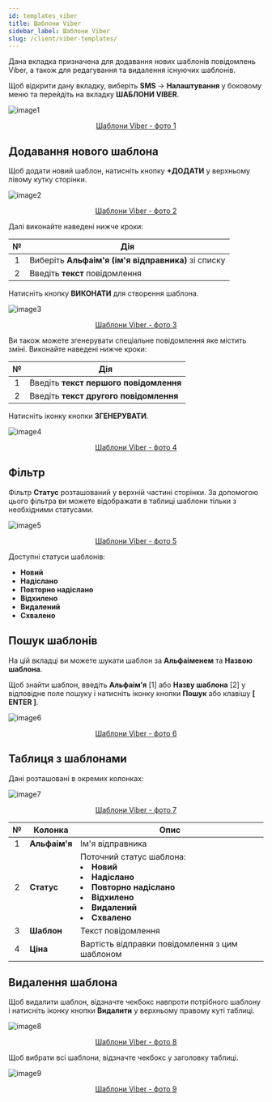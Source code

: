 ```yaml
---
id: templates_viber
title: Шаблони Viber
sidebar_label: Шаблони Viber
slug: /client/viber-templates/
---
```


Дана вкладка призначена для додавання нових шаблонів повідомлень Viber, а також для редагування та видалення існуючих шаблонів.

Щоб відкрити дану вкладку, виберіть **SMS** → **Налаштування** у боковому меню та перейдіть на вкладку **ШАБЛОНИ VIBER**.

![image1](/img/ru/client_settings_templates_viber/image1.png "Шаблони Viber") <center><u>Шаблони Viber - фото 1</u></center>

## Додавання нового шаблона

Щоб додати новий шаблон, натисніть кнопку **+ДОДАТИ** у верхньому лівому кутку сторінки.

![image2](/img/ru/client_settings_templates_viber/image2.png "Шаблони Viber") <center><u>Шаблони Viber - фото 2</u></center>

Далі виконайте наведені нижче кроки:

|  №  | Дія |
| :-: | --- |
| 1 | Виберіть **Альфаім'я (ім'я відправника)** зі списку |
| 2 | Введіть **текст** повідомлення |

Натисніть кнопку **ВИКОНАТИ** для створення шаблона.

![image3](/img/ru/client_settings_templates_viber/image3.png "Шаблони Viber") <center><u>Шаблони Viber - фото 3</u></center>

Ви також можете згенерувати спеціальне повідомлення яке містить зміні. Виконайте наведені нижче кроки:

|  №  | Дія |
| :-: | --- |
| 1 | Введіть **текст першого повідомлення** |
| 2 | Введіть **текст другого повідомлення** |

Натисніть іконку кнопки **ЗГЕНЕРУВАТИ**.

![image4](/img/ru/client_settings_templates_viber/image4.png "Шаблони Viber") <center><u>Шаблони Viber - фото 4</u></center>

## Фільтр

Фільтр **Статус** розташований у верхній частині сторінки. За допомогою цього фільтра ви можете відображати в таблиці шаблони тільки з необхідними статусами.

![image5](/img/ru/client_settings_templates_viber/image5.png "Шаблони Viber") <center><u>Шаблони Viber - фото 5</u></center>

Доступні статуси шаблонів:

* **Новий**
* **Надіслано**
* **Повторно надіслано**
* **Відхилено**
* **Видалений**
* **Схвалено**

## Пошук шаблонів

На цій вкладці ви можете шукати шаблон за **Альфаіменем** та **Назвою шаблона**.

Щоб знайти шаблон, введіть **Альфаім'я** [1] або **Назву шаблона** [2] у відповідне поле пошуку і натисніть іконку кнопки **Пошук** або клавішу **[ ENTER ]**.

![image6](/img/ru/client_settings_templates_viber/image6.png "Шаблони Viber") <center><u>Шаблони Viber - фото 6</u></center>

## Таблиця з шаблонами

Дані розташовані в окремих колонках:

![image7](/img/ru/client_settings_templates_viber/image7.png "Шаблони Viber") <center><u>Шаблони Viber - фото 7</u></center>

|  №  | Колонка | Опис |
| :-: | ------- | ---- |
| 1 | **Альфаім'я** | Ім'я відправника |
| 2 | **Статус** | Поточний статус шаблона: <li>**Новий**</li><li>**Надіслано**</li><li>**Повторно надіслано**</li><li>**Відхилено**</li><li>**Видалений**</li><li>**Схвалено**</li> |
| 3 | **Шаблон** | Текст повідомлення |
| 4 | **Ціна** | Вартість відправки повідомлення з цим шаблоном |

## Видалення шаблона

Щоб видалити шаблон, відзначте чекбокс навпроти потрібного шаблону і натисніть іконку кнопки **Видалити** у верхньому правому куті таблиці.

![image8](/img/ru/client_settings_templates_viber/image8.png "Шаблони Viber") <center><u>Шаблони Viber - фото 8</u></center>

Щоб вибрати всі шаблони, відзначте чекбокс у заголовку таблиці.

![image9](/img/ru/client_settings_templates_viber/image9.png "Шаблони Viber") <center><u>Шаблони Viber - фото 9</u></center>
